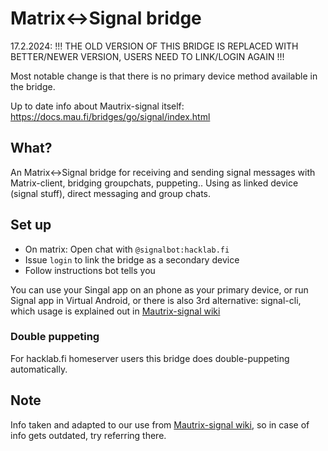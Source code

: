# Matrix<->Signal bridge

17.2.2024:
!!! THE OLD VERSION OF THIS BRIDGE IS REPLACED WITH BETTER/NEWER VERSION, USERS NEED TO LINK/LOGIN AGAIN !!!

Most notable change is that there is no primary device method available in the bridge.

Up to date info about Mautrix-signal itself: <https://docs.mau.fi/bridges/go/signal/index.html>

## What?

An Matrix<->Signal bridge for receiving and sending signal messages with Matrix-client, bridging groupchats, puppeting.. Using as linked device (signal stuff), direct messaging and group chats.

## Set up

- On matrix: Open chat with `@signalbot:hacklab.fi`
- Issue `login` to link the bridge as a secondary device
- Follow instructions bot tells you

You can use your Singal app on an phone as your primary device, or run Signal app in Virtual Android, or there is also 3rd alternative: signal-cli, which usage is explained out in [Mautrix-signal wiki](https://docs.mau.fi/bridges/go/signal/authentication.html)

### Double puppeting

For hacklab.fi homeserver users this bridge does double-puppeting automatically.

## Note

Info taken and adapted to our use from [Mautrix-signal wiki](https://docs.mau.fi/bridges/go/signal/authentication.html), so in case of info gets outdated, try referring there.